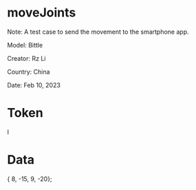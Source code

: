 # moveJoints
Note: A test case to send the movement to the smartphone app.

Model: Bittle

Creator: Rz Li

Country: China

Date: Feb 10, 2023

# Token
I

# Data
{
8, -15, 9, -20};
